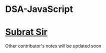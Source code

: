 # DSA-JavaScript

# [Subrat Sir](https://github.com/subratsir/DSA-JavaScript/tree/main/subratsir)

Other contributor's notes will be updated soon
